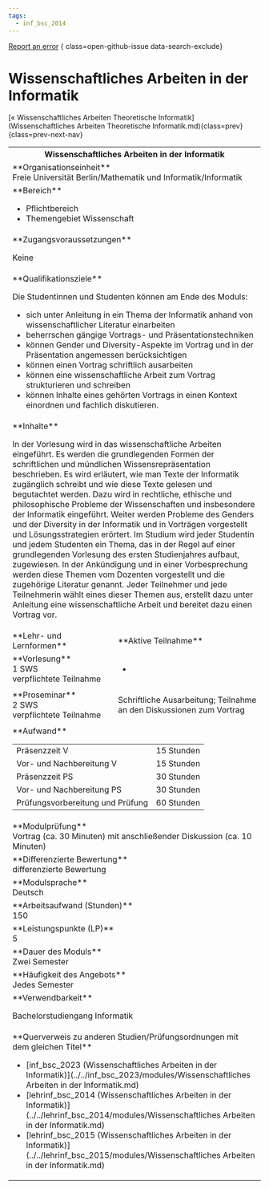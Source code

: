 ```yaml
---
tags:
  - inf_bsc_2014
---
```

[Report an error](https://github.com/SGSSGene/FUB-SUP/issues/new?title=Error%20in%20%22Wissenschaftliches%20Arbeiten%20in%20der%20Informatik%22&body=There%20seems%20to%20be%20an%20error%20in%20module%20%22Wissenschaftliches%20Arbeiten%20in%20der%20Informatik%22%2E%0A%0A%3CDescribe%20here%20a%20slightly%20more%20detailed%20description%20of%20what%20is%20wrong%3E&labels=bug)
{ class=open-github-issue data-search-exclude}

# Wissenschaftliches Arbeiten in der Informatik

[« Wissenschaftliches Arbeiten Theoretische Informatik](Wissenschaftliches Arbeiten Theoretische Informatik.md){class=prev}
{class=prev-next-nav}

<table markdown id="moduledesc">
<tr markdown class="moduledesc_head"><th colspan="2">Wissenschaftliches Arbeiten in der Informatik </th></tr>
<tr markdown><td colspan="2">**Organisationseinheit**   <br>Freie Universität Berlin/Mathematik und Informatik/Informatik</td></tr>

<tr markdown><td colspan="2">**Bereich**<br>


- Pflichtbereich
- Themengebiet Wissenschaft

</td></tr>

<tr markdown><td colspan="2">**Zugangsvoraussetzungen** <br>

Keine


</td></tr>
<tr markdown><td colspan="2">**Qualifikationsziele**    <br>

Die Studentinnen und Studenten können am Ende des Moduls:

- sich unter Anleitung in ein Thema der Informatik anhand von wissenschaftlicher
  Literatur einarbeiten
- beherrschen gängige Vortrags- und
  Präsentationstechniken
- können Gender und Diversity-Aspekte im Vortrag und
  in der Präsentation angemessen berücksichtigen
- können einen Vortrag schriftlich ausarbeiten
- können eine wissenschaftliche Arbeit zum Vortrag
  strukturieren und schreiben
- können Inhalte eines gehörten Vortrags in
  einen Kontext einordnen und fachlich diskutieren.


</td></tr>
<tr markdown><td colspan="2">**Inhalte**                <br>

In der Vorlesung wird in das wissenschaftliche Arbeiten eingeführt. Es
werden die grundlegenden Formen der schriftlichen und mündlichen
Wissensrepräsentation beschrieben. Es wird erläutert, wie man Texte der
Informatik zugänglich schreibt und wie diese Texte gelesen und begutachtet
werden. Dazu wird in rechtliche, ethische und philosophische Probleme der
Wissenschaften und insbesondere der Informatik eingeführt. Weiter werden
Probleme des Genders und der Diversity in der Informatik und in Vorträgen
vorgestellt und Lösungsstrategien erörtert. Im Studium wird jeder Studentin
und jedem Studenten ein Thema, das in der Regel auf einer grundlegenden
Vorlesung des ersten Studienjahres aufbaut, zugewiesen. In der Ankündigung
und in einer Vorbesprechung werden diese Themen vom Dozenten vorgestellt und
die zugehörige Literatur genannt. Jeder Teilnehmer und jede Teilnehmerin
wählt eines dieser Themen aus, erstellt dazu unter Anleitung eine
wissenschaftliche Arbeit und bereitet dazu einen Vortrag vor.


</td></tr>

<tr markdown><td>**Lehr- und Lernformen**</td><td>**Aktive Teilnahme**</td></tr>
<tr markdown><td> **Vorlesung** <br>1 SWS <br> verpflichtete Teilnahme</td><td>

-
</td></tr>
<tr markdown><td> **Proseminar** <br>2 SWS <br> verpflichtete Teilnahme</td><td>

Schriftliche Ausarbeitung; Teilnahme an den Diskussionen zum Vortrag
</td></tr>
<tr markdown><td colspan="2">**Aufwand**                <br>
<table class="aufwand_table">
<tr><td>Präsenzzeit V</td><td>15 Stunden</td></tr>
<tr><td>Vor- und Nachbereitung V</td><td>15 Stunden</td></tr>
<tr><td>Präsenzzeit PS</td><td>30 Stunden</td></tr>
<tr><td>Vor- und Nachbereitung PS</td><td>30 Stunden</td></tr>
<tr><td>Prüfungsvorbereitung und Prüfung</td><td>60 Stunden</td></tr>
</table>

</td></tr>
<tr markdown><td colspan="2">**Modulprüfung**             <br>Vortrag (ca. 30 Minuten) mit anschließender Diskussion (ca. 10 Minuten)


</td></tr>
<tr markdown><td colspan="2">**Differenzierte Bewertung** <br>differenzierte Bewertung

</td></tr>
<tr markdown><td colspan="2">**Modulsprache**             <br>Deutsch</td></tr>
<tr markdown><td colspan="2">**Arbeitsaufwand (Stunden)** <br>150</td></tr>
<tr markdown><td colspan="2">**Leistungspunkte (LP)**     <br>5</td></tr>
<tr markdown><td colspan="2">**Dauer des Moduls**         <br>Zwei Semester</td></tr>
<tr markdown><td colspan="2">**Häufigkeit des Angebots**  <br>Jedes Semester</td></tr>
<tr markdown><td colspan="2">**Verwendbarkeit**           <br>

Bachelorstudiengang Informatik


</td></tr>

<tr markdown><td colspan="2">**Querverweis zu anderen Studien/Prüfungsordnungen mit dem gleichen Titel**<br>


- [inf_bsc_2023 (Wissenschaftliches Arbeiten in der Informatik)](../../inf_bsc_2023/modules/Wissenschaftliches Arbeiten in der Informatik.md)
- [lehrinf_bsc_2014 (Wissenschaftliches Arbeiten in der Informatik)](../../lehrinf_bsc_2014/modules/Wissenschaftliches Arbeiten in der Informatik.md)
- [lehrinf_bsc_2015 (Wissenschaftliches Arbeiten in der Informatik)](../../lehrinf_bsc_2015/modules/Wissenschaftliches Arbeiten in der Informatik.md)

</td></tr>

</table>

